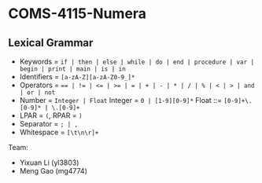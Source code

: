 # COMS-4115-Numera

## Lexical Grammar
- Keywords = `if | then | else | while | do | end | procedure | var | begin | print | main | is | in`
- Identifiers = `[a-zA-Z][a-zA-Z0-9_]*`
- Operators = `== | != | <= | >= | = | + | - | * | / | % | < | > | and | or | not`
- Number = `Integer | Float` Integer = `0 | [1-9][0-9]*`  Float ::= `[0-9]+\.[0-9]* | \.[0-9]+`
- LPAR = `(`, RPAR = `)`
- Separator = `; | ,`
- Whitespace = `[\t\n\r]+`

Team:
* Yixuan Li (yl3803)
* Meng Gao (mg4774)
